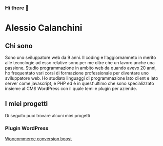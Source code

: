 ### Hi there 👋

<h1>Alessio Calanchini</h1>
<h2>Chi sono</h2>
<p>Sono uno sviluppatore web da 9 anni. Il coding e l'aggiornamneto in merito alle tecnologie ad esso relative sono per me oltre che un lavoro anche una passione. Studio programmazione in ambito web da quando avevo 20 anni, ho frequentato vari corsi di formazione professionale per diventare uno sviluppatore web. Ho studiato linguaggi di programmazione lato client e lato server come javascript, e PHP ed è in quest'ultimo che sono specializzato insieme al CMS WordPress con il quale temi e plugin per aziende.</p>

<h2>I miei progetti</h2>
<p>Di seguito puoi trovare alcuni miei progetti</p>

<h3>Plugin WordPress</h3>
<a href="https://github.com/acalanchini-dev/woocommerce-conversion-boost">Woocommerce conversion boost</a>
